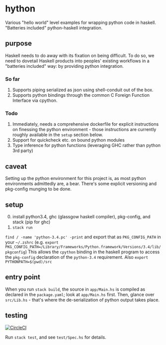 # hython
Various "hello world" level examples for wrapping python code in haskell.
"Batteries included" python-haskell integration.

## purpose
Haskell needs to do away with its fixation on being difficult. To do so, we need
to dovetail Haskell products into peoples' existing workflows in a "batteries
included" way: by providing python integration.

### So far
1. Supports piping serialized as json using shell-conduit out of the box.
2. Supports python bindings through the common C Foreign Function Interface via
cpython.

### Todo
1. Immediately, needs a comprehensive dockerfile for explicit instructions on
   finessing the python environment - those instructions are currently roughly
   available in the `setup` section below.
2. Support for quickcheck etc. on bound python modules
3. Type inference for python functions (leveraging GHC rather than python 3rd
   party)

## caveat
Setting up the python environment for this project is, as most python
environments admittedly are, a bear. There's some explicit versioning and
pkg-config munging to be done.

## setup
0. install python3.4, ghc (glassgow haskell compiler), pkg-config,
  and stack (pip for ghc)
1. `stack run`

`find / -name 'python-3.4.pc' -print` and export that as `PKG_CONFIG_PATH` in
your `~/.zshrc` (e.g. `export PKG_CONFIG_PATH=/Library/Frameworks/Python.framework/Versions/3.4/lib/pkgconfig`)
This allows the `cpython` binding in the haskell program to access the
`pkg-config` declaration of the `python-3.4` requirement.
Also `export PYTHONPATH=$(pwd)/src`

## entry point
When you run `stack build`, the source in `app/Main.hs` is compiled as declared
in the `package.yaml`; look at `app/Main.hs` first. Then, glance over
`src/Lib.hs` - that's where the de-serialization of python output takes place.

## testing
[![CircleCI](https://circleci.com/gh/ekalosak/hython/tree/master.svg?style=svg&circle-token=68ad6fb98de4ff6b4b8cadb9398f282049cf5c4d)](https://circleci.com/gh/ekalosak/hython/tree/master)

Run `stack test`, and see `test/Spec.hs` for details.

